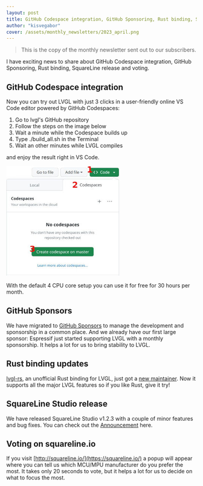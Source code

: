 ```yaml
---
layout: post
title: GitHub Codespace integration, GitHub Sponsoring, Rust binding, SquareLine release and voting
author: "kisvegabor"
cover: /assets/monthly_newsletters/2023_april.png
---
```


> This is the copy of the monthly newsletter sent out to our subscribers. 

I have exciting news to share about GitHub Codespace integration, GitHub Sponsoring, Rust binding, SquareLine release and voting. 


## GitHub Codespace integration
Now you can try out LVGL with just 3 clicks in a user-friendly online VS Code editor powered by GitHub Codespaces:

1. Go to lvgl's GitHub repository
2. Follow the steps on the image below
3. Wait a minute while the Codespace builds up
4. Type ./build_all.sh in the Terminal
5. Wait an other minutes while LVGL compiles
 
and enjoy the result right in VS Code.

![LVGL GitHub Codespace integration](/assets/monthly_newsletters/github_codespace.jpeg)

With the default 4 CPU core setup you can use it for free for 30 hours per month.

## GitHub Sponsors
We have migrated to [GitHub Sponsors](https://github.com/sponsors/lvgl) to manage the development and sponsorship in a common place. And we already have our first large sponsor: Espressif just started supporting LVGL with a monthly sponsorship.  It helps a lot for us to bring stability to LVGL. 
 
## Rust binding updates
[lvgl-rs](https://github.com/rafaelcaricio/lvgl-rs/), an unofficial Rust binding for LVGL, just got a [new maintainer](https://forum.lvgl.io/t/rust-bindings-for-lvgl-updated/11406). Now it supports all the major LVGL features so if you like Rust, give it try!
 
## SquareLine Studio release
We have released SquareLine Studio v1.2.3 with a couple of minor features and bug fixes. You can check out the [Announcement](https://forum.squareline.io/t/v1-2-3-is-released/1076 ) here. 
 
## Voting on squareline.io
If you visit [http://squareline.io/](https://squareline.io/) a popup will appear where you can tell us which MCU/MPU manufacturer do you prefer the most. It takes only 20 seconds to vote, but it helps a lot for us to decide on what to focus the most.



